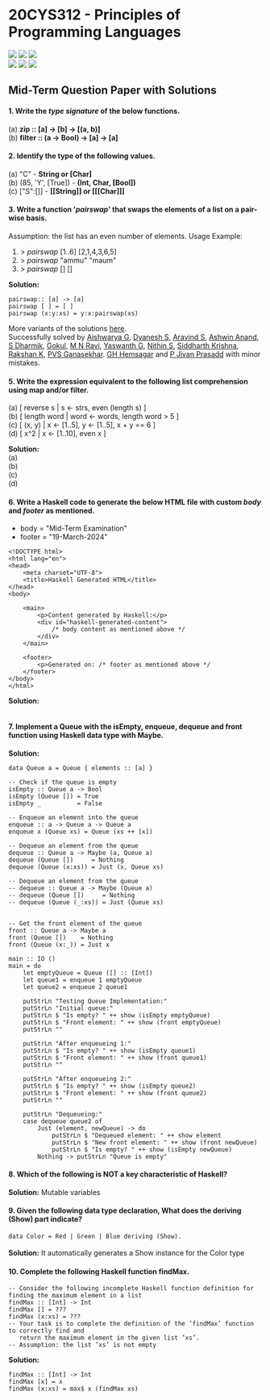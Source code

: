 # 20CYS312 - Principles of Programming Languages
![](https://img.shields.io/badge/Batch-21CYS-lightgreen) ![](https://img.shields.io/badge/UG-blue) ![](https://img.shields.io/badge/Subject-PPL-blue) <br/>
![](https://img.shields.io/badge/Lecture-2-orange) ![](https://img.shields.io/badge/Practical-3-orange) ![](https://img.shields.io/badge/Credits-3-orange)

## Mid-Term Question Paper with Solutions

#### 1. Write the _type signature_ of the below functions.
(a) **zip :: [a] → [b] → [(a, b)]** <br/>
(b) **filter :: (a → Bool) → [a] → [a]**

#### 2. Identify the type of the following values.
 (a) "C" -  **String or [Char]** <br/>
 (b) (85, 'Y', [True]) - **(Int, Char, [Bool])** <br/>
 (c) ["S":[]] - **[[String]] or [[[Char]]]**
   
#### 3. Write a function '_pairswap_' that swaps the elements of a list on a pair-wise basis.
Assumption: the list has an even number of elements. 
Usage Example:
 1.  \> _pairswap_ [1..6]
       [2,1,4,3,6,5]
 2.  \> _pairswap_ "ammu"
       "maum"
 3.  \> _pairswap_ []
       []

**Solution:**
```
pairswap:: [a] -> [a]
pairswap [ ] = [ ]
pairswap (x:y:xs) = y:x:pairswap(xs)
```
More variants of the solutions [here](Q3). <br/>
Successfully solved by [Aishwarya G](), [Dyanesh S](), [Aravind S](), [Ashwin Anand](), [S Dharmik](), [Gokul](), [M N Ravi](), [Yaswanth G](), [Nithin S](), [Siddharth Krishna](), [Rakshan K](), [PVS Ganasekhar](). [GH Hemsagar]() and [P Jivan Prasadd]() with minor mistakes.

#### 5. Write the expression equivalent to the following list comprehension using map and/or filter.
(a) [ reverse s | s ← strs, even (length s) ] <br/>
(b) [ length word | word ← words, length word > 5 ] <br/>
(c) [ (x, y) | x ← [1..5], y ← [1..5], x + y == 6 ] <br/>
(d) [ x^2 | x ← [1..10], even x ] <br/>

**Solution:** <br/>
(a) <br/>
(b) <br/>
(c) <br/>
(d) <br/>

#### 6. Write a Haskell code to generate the below HTML file with custom _body_ and _footer_ as mentioned. 
 - body = "Mid-Term Examination"
 - footer = "19-March-2024"
```
<!DOCTYPE html>
<html lang="en">
<head>
    <meta charset="UTF-8">
    <title>Haskell Generated HTML</title>
</head>
<body>

    <main>
        <p>Content generated by Haskell:</p>
        <div id="haskell-generated-content">
            /* body content as mentioned above */
        </div>
    </main>

    <footer>
        <p>Generated on: /* footer as mentioned above */
    </footer>
</body>
</html>
```

**Solution:**
```

```

#### 7. Implement a Queue with the isEmpty, enqueue, dequeue and front function using Haskell data type with Maybe.

**Solution:**
```
data Queue a = Queue { elements :: [a] }

-- Check if the queue is empty
isEmpty :: Queue a -> Bool
isEmpty (Queue []) = True
isEmpty _          = False

-- Enqueue an element into the queue
enqueue :: a -> Queue a -> Queue a
enqueue x (Queue xs) = Queue (xs ++ [x])

-- Dequeue an element from the queue
dequeue :: Queue a -> Maybe (a, Queue a)
dequeue (Queue [])     = Nothing
dequeue (Queue (x:xs)) = Just (x, Queue xs)

-- Dequeue an element from the queue
-- dequeue :: Queue a -> Maybe (Queue a)
-- dequeue (Queue [])     = Nothing
-- dequeue (Queue (_:xs)) = Just (Queue xs)


-- Get the front element of the queue
front :: Queue a -> Maybe a
front (Queue [])    = Nothing
front (Queue (x:_)) = Just x

main :: IO ()
main = do
    let emptyQueue = Queue ([] :: [Int])
    let queue1 = enqueue 1 emptyQueue
    let queue2 = enqueue 2 queue1

    putStrLn "Testing Queue Implementation:"
    putStrLn "Initial queue:"
    putStrLn $ "Is empty? " ++ show (isEmpty emptyQueue)
    putStrLn $ "Front element: " ++ show (front emptyQueue)
    putStrLn ""

    putStrLn "After enqueueing 1:"
    putStrLn $ "Is empty? " ++ show (isEmpty queue1)
    putStrLn $ "Front element: " ++ show (front queue1)
    putStrLn ""

    putStrLn "After enqueueing 2:"
    putStrLn $ "Is empty? " ++ show (isEmpty queue2)
    putStrLn $ "Front element: " ++ show (front queue2)
    putStrLn ""

    putStrLn "Dequeueing:"
    case dequeue queue2 of
        Just (element, newQueue) -> do
            putStrLn $ "Dequeued element: " ++ show element
            putStrLn $ "New front element: " ++ show (front newQueue)
            putStrLn $ "Is empty? " ++ show (isEmpty newQueue)
        Nothing -> putStrLn "Queue is empty"
```

#### 8. Which of the following is NOT a key characteristic of Haskell?
**Solution:** Mutable variables

#### 9. Given the following data type declaration, What does the deriving (Show) part indicate?
``` data Color = Red | Green | Blue deriving (Show). ```<br/> <br/>
**Solution:** It automatically generates a Show instance for the Color type

#### 10. Complete the following Haskell function findMax. 
```
-- Consider the following incomplete Haskell function definition for
finding the maximum element in a list
findMax :: [Int] -> Int
findMax [] = ???
findMax (x:xs) = ???
-- Your task is to complete the definition of the ’findMax’ function to correctly find and
   return the maximum element in the given list ’xs’.
-- Assumption: the list ’xs’ is not empty
```
**Solution:**
```
findMax :: [Int] -> Int
findMax [x] = x
findMax (x:xs) = max$ x (findMax xs)
```

